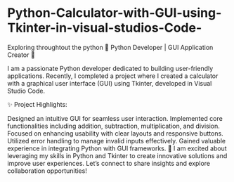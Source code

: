 # Python-Calculator-with-GUI-using-Tkinter-in-visual-studios-Code-
Exploring throughtout the python
🔧 Python Developer | GUI Application Creator 🔧

I am a passionate Python developer dedicated to building user-friendly applications. Recently, I completed a project where I created a calculator with a graphical user interface (GUI) using Tkinter, developed in Visual Studio Code.

✨ Project Highlights:

Designed an intuitive GUI for seamless user interaction.
Implemented core functionalities including addition, subtraction, multiplication, and division.
Focused on enhancing usability with clear layouts and responsive buttons.
Utilized error handling to manage invalid inputs effectively.
Gained valuable experience in integrating Python with GUI frameworks.
🚀 I am excited about leveraging my skills in Python and Tkinter to create innovative solutions and improve user experiences. Let’s connect to share insights and explore collaboration opportunities!
